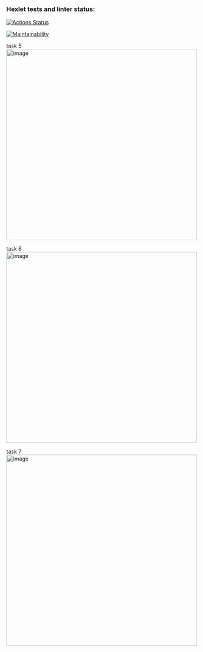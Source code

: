 ### Hexlet tests and linter status:
[![Actions Status](https://github.com/vecnick/java-project-61/actions/workflows/hexlet-check.yml/badge.svg)](https://github.com/vecnick/java-project-61/actions)

[![Maintainability](https://api.codeclimate.com/v1/badges/6257df0895569006347a/maintainability)](https://codeclimate.com/github/vecnick/java-project-61/maintainability)

task 5
<img width="501" alt="image" src="https://github.com/user-attachments/assets/90e7c62c-7809-4c0e-a006-33b038358635">

task 6
<img width="501" alt="image" src="https://github.com/user-attachments/assets/f0fd44f3-aa84-4519-b6f8-04de554b9f71">

task 7
<img width="501" alt="image" src="https://github.com/user-attachments/assets/edd662ce-3341-4a56-96b5-b53dd53415ec">
